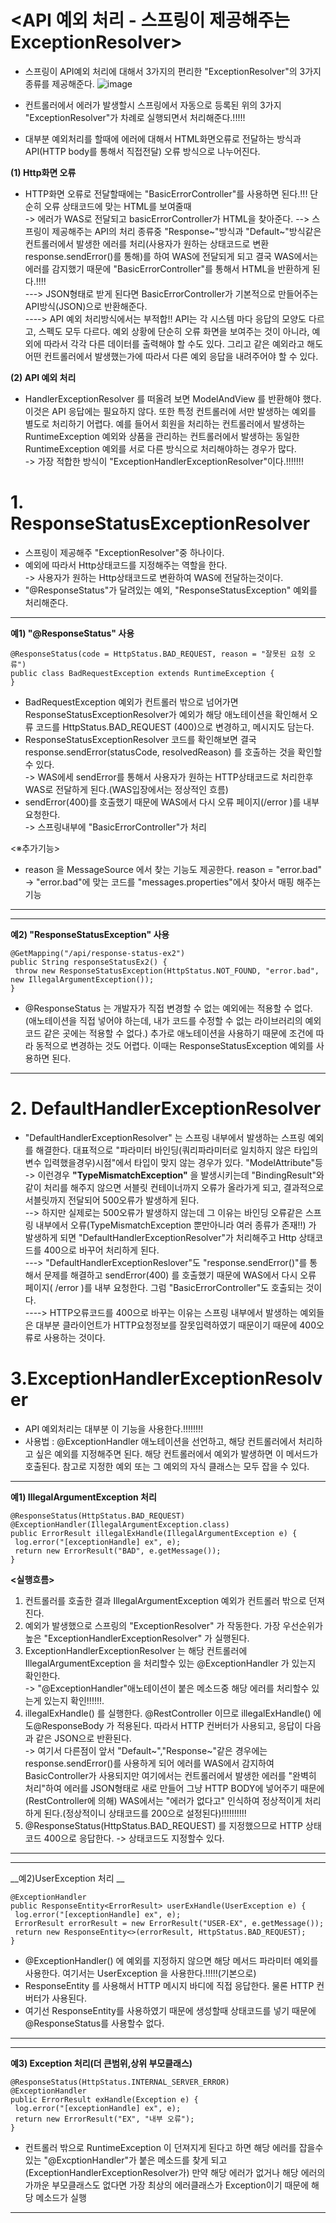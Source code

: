 __<API 예외 처리 - 스프링이 제공해주는 ExceptionResolver>__
============================================================
- 스프링이 API예외 처리에 대해서 3가지의 편리한 "ExceptionResolver"의 3가지 종류를 제공해준다.
![image](https://user-images.githubusercontent.com/96917871/167300735-e7b9da97-a091-47fd-99b4-56f9f426f2d4.png)
- 컨트롤러에서 에러가 발생할시 스프링에서 자동으로 등록된 위의 3가지 "ExceptionResolver"가 차례로 실행되면서 처리해준다.!!!!!

- 대부분 예외처리를 할때에 에러에 대해서 HTML화면오류로 전달하는 방식과 API(HTTP body를 통해서 직접전달) 오류 방식으로 나누어진다.       
     
__(1) Http화면 오류__
- HTTP화면 오류로 전달할때에는 "BasicErrorController"를 사용하면 된다.!!! 단순히 오류 상태코드에 맞는 HTML를 보여줄때   
-> 에러가 WAS로 전달되고 basicErrorController가 HTML을 찾아준다.
--> 스프링이 제공해주는 API의 처리 종류중 "Response~"방식과 "Default~"방식같은 컨트롤러에서 발생한 에러를 처리(사용자가 원하는 상태코드로 변환 response.sendError()를 통해)를 하여 WAS에 전달되게 되고 결국 WAS에서는 에러를 감지했기 때문에 "BasicErrorController"를 통해서 HTML을 반환하게 된다.!!!!       
---> JSON형태로 받게 된다면 BasicErrorController가 기본적으로 만들어주는 API방식(JSON)으로 반환해준다.       
----> API 예외 처리방식에서는 부적합!! API는 각 시스템 마다 응답의 모양도 다르고, 스펙도 모두 다르다. 예외 상황에 단순히 오류 화면을
보여주는 것이 아니라, 예외에 따라서 각각 다른 데이터를 출력해야 할 수도 있다. 그리고 같은 예외라고 해도 어떤 컨트롤러에서 발생했는가에 따라서 다른 예외 응답을 내려주어야 할 수 있다.            
 

__(2) API 예외 처리__
- HandlerExceptionResolver 를 떠올려 보면 ModelAndView 를 반환해야 했다. 이것은 API 응답에는 필요하지 않다. 또한 특정 컨트롤러에 서만 발생하는 예외를 별도로 처리하기 어렵다. 예를 들어서 회원을 처리하는 컨트롤러에서 발생하는 RuntimeException 예외와 상품을 관리하는 컨트롤러에서 발생하는 동일한 RuntimeException 예외를 서로 다른 방식으로 처리해야하는 경우가 많다.    
-> 가장 적합한 방식이 "ExceptionHandlerExceptionResolver"이다.!!!!!!!              




__1. ResponseStatusExceptionResolver__
========================================
- 스프링이 제공해주 "ExceptionResolver"중 하나이다.
- 예외에 따라서 Http상태코드를 지정해주는 역할을 한다.        
-> 사용자가 원하는 Http상태코드로 변환하여 WAS에 전달하는것이다.              
- "@ResponseStatus"가 달려있는 예외, "ResponseStatusException" 예외를 처리해준다.

------------------------------
__예1) "@ResponseStatus" 사용__
```
@ResponseStatus(code = HttpStatus.BAD_REQUEST, reason = "잘못된 요청 오류")
public class BadRequestException extends RuntimeException {
}
```
- BadRequestException 예외가 컨트롤러 밖으로 넘어가면 ResponseStatusExceptionResolver가 예외가 해당 애노테이션을 확인해서 오류 코드를 HttpStatus.BAD_REQUEST (400)으로 변경하고, 메시지도 담는다.
- ResponseStatusExceptionResolver 코드를 확인해보면 결국 response.sendError(statusCode, resolvedReason) 를 호출하는 것을 확인할 수 있다.            
-> WAS에세 sendError를 통해서 사용자가 원하는 HTTP상태코드로 처리한후 WAS로 전달하게 된다.(WAS입장에서는 정상적인 흐름)          
- sendError(400)를 호출했기 때문에 WAS에서 다시 오류 페이지(/error )를 내부 요청한다.           
-> 스프링내부에 "BasicErrorController"가 처리           


<※추가기능>
- reason 을 MessageSource 에서 찾는 기능도 제공한다. reason = "error.bad"
-> "error.bad"에 맞는 코드를 "messages.properties"에서 찾아서 매핑 해주는 기능
-------------------------------

----------------------------
__예2) "ResponseStatusException" 사용__
```
@GetMapping("/api/response-status-ex2")
public String responseStatusEx2() {
 throw new ResponseStatusException(HttpStatus.NOT_FOUND, "error.bad", new IllegalArgumentException());
}
```
- @ResponseStatus 는 개발자가 직접 변경할 수 없는 예외에는 적용할 수 없다. (애노테이션을 직접 넣어야 하는데, 내가 코드를 수정할 수 없는 라이브러리의 예외 코드 같은 곳에는 적용할 수 없다.) 추가로 애노테이션을 사용하기 때문에 조건에 따라 동적으로 변경하는 것도 어렵다. 이때는 ResponseStatusException 예외를 사용하면 된다.    
--------------------------------------------------------


__2. DefaultHandlerExceptionResolver__
========================================
- "DefaultHandlerExceptionResolver" 는 스프링 내부에서 발생하는 스프링 예외를 해결한다. 대표적으로 "파라미터 바인딩(쿼리파라미터로 일치하지 않은 타입의 변수 입력했을경우)시점"에서 타입이 맞지 않는 경우가 있다. "ModelAttribute"등       
-> 이런경우 __"TypeMismatchException"__ 을 발생시키는데 "BindingResult"와 같이 처리를 해주지 않으면 서블릿 컨테이너까지 오류가 올라가게 되고, 결과적으로 서블릿까지 전달되어 500오류가 발생하게 된다.    
--> 하지만 실제로는 500오류가 발생하지 않는데 그 이유는 바인딩 오류같은 스프링 내부에서 오류(TypeMismatchException 뿐만아니라 여러  종류가 존재!!) 가 발생하게 되면 "DefaultHandlerExceptionResolver"가 처리해주고 Http 상태코드를 400으로 바꾸어 처리하게 된다.     
---> "DefaultHandlerExceptionReslover"도 "response.sendError()"를 통해서 문제를 해결하고 sendError(400) 를 호출했기 때문에 WAS에서 다시 오류 페이지( /error )를 내부 요청한다. 그럼 "BasicErrorController"도 호출되는 것이다.        
----> HTTP오류코드를 400으로 바꾸는 이유는 스프링 내부에서 발생하는 예외들은 대부분 클라이언트가 HTTP요청정보를 잘못입력하였기 때문이기 때문에 400오류로 사용하는 것이다.

__3.ExceptionHandlerExceptionResolver__
=================================
- API 예외처리는 대부분 이 기능을 사용한다.!!!!!!!!      
- 사용법 : @ExceptionHandler 애노테이션을 선언하고, 해당 컨트롤러에서 처리하고 싶은 예외를 지정해주면 된다. 해당 컨트롤러에서 예외가 발생하면 이 메서드가 호출된다. 참고로 지정한 예외 또는 그 예외의 자식 클래스는 모두 잡을 수 있다.     

---------------------------------------------
__예1) IllegalArgumentException 처리__
```
@ResponseStatus(HttpStatus.BAD_REQUEST)
@ExceptionHandler(IllegalArgumentException.class)
public ErrorResult illegalExHandle(IllegalArgumentException e) {
 log.error("[exceptionHandle] ex", e);
 return new ErrorResult("BAD", e.getMessage());
}
```
__<실행흐름>__
1) 컨트롤러를 호출한 결과 IllegalArgumentException 예외가 컨트롤러 밖으로 던져진다.
2) 예외가 발생했으로 스프링의 "ExceptionResolver" 가 작동한다. 가장 우선순위가 높은 "ExceptionHandlerExceptionResolver" 가 실행된다.
3) ExceptionHandlerExceptionResolver 는 해당 컨트롤러에 IllegalArgumentException 을 처리할수 있는 @ExceptionHandler 가 있는지 확인한다.   
   -> "@ExceptionHandler"애노테이션이 붙은 메소드중 해당 에러를 처리할수 있는게 있는지 확인!!!!!!.        
4) illegalExHandle() 를 실행한다. @RestController 이므로 illegalExHandle() 에도@ResponseBody 가 적용된다. 따라서 HTTP 컨버터가 사용되고, 응답이 다음과 같은 JSON으로 반환된다.   
   -> 여기서 다른점이 앞서 "Default~","Response~"같은 경우에는 response.sendError()를 사용하게 되어 에러를 WAS에서 감지하여 BasicController가 사용되지만 여기에서는 컨트롤러에서 발생한 에러를 "완벽히 처리"하여 에러를 JSON형태로 새로 만들어 그냥 HTTP BODY에 넣어주기 때문에(RestController에 의해) WAS에서는 "에러가 없다고" 인식하여 정상적이게 처리하게 된다.(정상적이니 상태코드를 200으로 설정된다)!!!!!!!!!!
5) @ResponseStatus(HttpStatus.BAD_REQUEST) 를 지정했으므로 HTTP 상태 코드 400으로 응답한다. -> 상태코드도 지정할수 있다.
--------------------------------------------------------------------

---------------------------------------
__예2)UserException 처리 __
```
@ExceptionHandler
public ResponseEntity<ErrorResult> userExHandle(UserException e) {
 log.error("[exceptionHandle] ex", e);
 ErrorResult errorResult = new ErrorResult("USER-EX", e.getMessage());
 return new ResponseEntity<>(errorResult, HttpStatus.BAD_REQUEST);
}
```
- @ExceptionHandler() 에 예외를 지정하지 않으면 해당 메서드 파라미터 예외를 사용한다. 여기서는 UserException 을 사용한다.!!!!!(기본으로)
- ResponseEntity 를 사용해서 HTTP 메시지 바디에 직접 응답한다. 물론 HTTP 컨버터가 사용된다.
- 여기선 ResponseEntity를 사용하였기 때문에 생성할때 상태코드를 넣기 때문에 @ResponseStatus를 사용할수 없다.
-------------------------------------------

----------------------------------------
__예3) Exception 처리(더 큰범위,상위 부모클래스)__
```
@ResponseStatus(HttpStatus.INTERNAL_SERVER_ERROR)
@ExceptionHandler
public ErrorResult exHandle(Exception e) {
 log.error("[exceptionHandle] ex", e);
 return new ErrorResult("EX", "내부 오류");
}
```
- 컨트롤러 밖으로 RuntimeException 이 던져지게 된다고 하면 해당 에러를 잡을수 있는 "@ExcptionHandler"가 붙은 메소드를 찾게 되고(ExceptionHandlerExceptionResolver가) 만약 해당 에러가 없거나 해당 에러의 가까운 부모클래스도 없다면 가장 최상의 에러클래스가 Exception이기 때문에 해당 메소드가 실행
--------------------------------------------------------------





